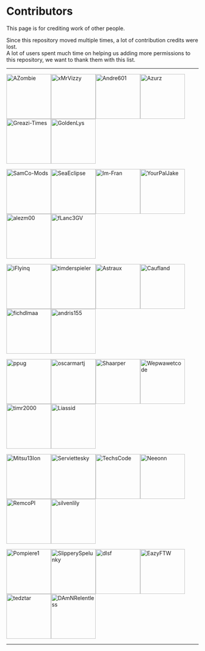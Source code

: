 # **Contributors**

This page is for crediting work of other people.

Since this repository moved multiple times, a lot of contribution credits were lost.<br>
A lot of users spent much time on helping us adding more permissions to this repository, we want to thank them with this list.

---

[<img alt="AZombie" src="https://avatars.githubusercontent.com/u/55469973?v=4&s=117" width="117">](https://github.com/AZombie)[<img alt="xMrVizzy" src="https://avatars.githubusercontent.com/u/7906418?v=4&s=117" width="117">](https://github.com/xMrVizzy)[<img alt="Andre601" src="https://avatars.githubusercontent.com/u/11576465?v=4&s=117" width="117">](https://github.com/Andre601)[<img alt="Azurz" src="https://avatars.githubusercontent.com/u/35930914?v=4&s=117" width="117">](https://github.com/Azurz)[<img alt="Greazi-Times" src="https://avatars.githubusercontent.com/u/69437555?v=4&s=117" width="117">](https://github.com/Greazi-Times)[<img alt="GoldenLys" src="https://avatars.githubusercontent.com/u/31554073?v=4&s=117" width="117">](https://github.com/GoldenLys)

[<img alt="SamCo-Mods" src="https://avatars.githubusercontent.com/u/46136177?v=4&s=117" width="117">](https://github.com/SamCo-Mods)[<img alt="SeaEclipse" src="https://avatars.githubusercontent.com/u/61851189?v=4&s=117" width="117">](https://github.com/SeaEclipse)[<img alt="Im-Fran" src="https://avatars.githubusercontent.com/u/30329003?v=4&s=117" width="117">](https://github.com/Im-Fran)[<img alt="YourPalJake" src="https://avatars.githubusercontent.com/u/24780929?v=4&s=117" width="117">](https://github.com/YourPalJake)[<img alt="alezm00" src="https://avatars.githubusercontent.com/u/31077802?v=4&s=117" width="117">](https://github.com/alezm00)[<img alt="fLanc3GV" src="https://avatars.githubusercontent.com/u/59099111?v=4&s=117" width="117">](https://github.com/fLanc3GV)

[<img alt="iFlyinq" src="https://avatars.githubusercontent.com/u/20583400?v=4&s=117" width="117">](https://github.com/iFlyinq)[<img alt="timderspieler" src="https://avatars.githubusercontent.com/u/19387835?v=4&s=117" width="117">](https://github.com/timderspieler)[<img alt="Astraux" src="https://avatars.githubusercontent.com/u/64936003?v=4&s=117" width="117">](https://github.com/Astraux)[<img alt="Caufland" src="https://avatars.githubusercontent.com/u/63148059?v=4&s=117" width="117">](https://github.com/Caufland)[<img alt="fichdlmaa" src="https://avatars.githubusercontent.com/u/32244620?v=4&s=117" width="117">](https://github.com/fichdlmaa)[<img alt="andris155" src="https://avatars.githubusercontent.com/u/8324198?v=4&s=117" width="117">](https://github.com/andris155)

[<img alt="ppug" src="https://avatars.githubusercontent.com/u/65760447?v=4&s=117" width="117">](https://github.com/ppug)[<img alt="oscarmartj" src="https://avatars.githubusercontent.com/u/56262470?v=4&s=117" width="117">](https://github.com/oscarmartj)[<img alt="Shaarper" src="https://avatars.githubusercontent.com/u/65732043?v=4&s=117" width="117">](https://github.com/Shaarper)[<img alt="Wepwawetcode" src="https://avatars.githubusercontent.com/u/28763945?v=4&s=117" width="117">](https://github.com/Wepwawetcode)[<img alt="timr2000" src="https://avatars.githubusercontent.com/u/17603703?v=4&s=117" width="117">](https://github.com/timr2000)[<img alt="Liassid" src="https://avatars.githubusercontent.com/u/53168424?v=4&s=117" width="117">](https://github.com/Liassid)

[<img alt="Mitsu13Ion" src="https://avatars.githubusercontent.com/u/50143759?v=4&s=117" width="117">](https://github.com/Mitsu13Ion)[<img alt="Serviettesky" src="https://avatars.githubusercontent.com/u/56211508?v=4&s=117" width="117">](https://github.com/Serviettesky)[<img alt="TechsCode" src="https://avatars.githubusercontent.com/u/14386031?v=4&s=117" width="117">](https://github.com/TechsCode)[<img alt="Neeonn" src="https://avatars.githubusercontent.com/u/24417584?v=4&s=117" width="117">](https://github.com/Neeonn)[<img alt="RemcoPl" src="https://avatars.githubusercontent.com/u/31757667?v=4&s=117" width="117">](https://github.com/RemcoPl)[<img alt="silvenlily" src="https://avatars.githubusercontent.com/u/61719718?v=4&s=117" width="117">](https://github.com/silvenlily)

[<img alt="Pompiere1" src="https://avatars.githubusercontent.com/u/36134040?v=4&s=117" width="117">](https://github.com/Pompiere1)[<img alt="SlipperySpelunky" src="https://avatars.githubusercontent.com/u/43456277?v=4&s=117" width="117">](https://github.com/SlipperySpelunky)[<img alt="dlsf" src="https://avatars.githubusercontent.com/u/35780068?v=4&s=117" width="117">](https://github.com/dlsf)[<img alt="EazyFTW" src="https://avatars.githubusercontent.com/u/13033307?v=4&s=117" width="117">](https://github.com/EazyFTW)[<img alt="tedztar" src="https://avatars.githubusercontent.com/u/17801794?v=4&s=117" width="117">](https://github.com/tedztar)[<img alt="DAmNRelentless" src="https://avatars.githubusercontent.com/u/16513358?v=4&s=117" width="117">](https://github.com/DAmNRelentless)

---
